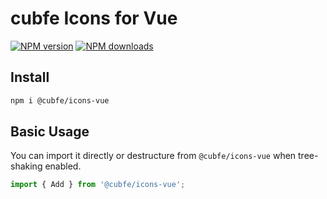 # cubfe Icons for Vue

[![NPM version](https://img.shields.io/npm/v/@cubui/icons-vue.svg?style=flat)](https://npmjs.org/package/@cubui/icons-vue) [![NPM downloads](http://img.shields.io/npm/dm/@cubui/icons-vue.svg?style=flat)](https://npmjs.org/package/@cubui/icons-vue)

## Install

```bash
npm i @cubfe/icons-vue
```

## Basic Usage

You can import it directly or destructure from `@cubfe/icons-vue` when tree-shaking enabled.

```ts
import { Add } from '@cubfe/icons-vue';
```
